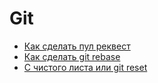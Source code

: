 # Git
- [Как сделать пул реквест](https://youtu.be/-_YHW2GW7zY)
- [Как сделать git rebase](https://youtu.be/NOym7igCaJM)
- [С чистого листа или git reset](https://youtu.be/n878ciNBF48)
